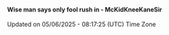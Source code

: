 #### Wise man says only fool rush in - McKidKneeKaneSir
Updated on 05/06/2025 - 08:17:25 (UTC) Time Zone
